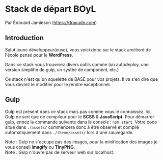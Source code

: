 # Stack de départ __BOyL__ 
Par Édouard Jamieson (https://draoude.com)

## Introduction
Salut jeune développeur(euse), vous voici donc sur le stack amélioré de l'école pensé pour le __WordPress__.

Dans ce stack vous trouverez divers outils comme (un autodeploy, une version simplifié de gulp, un systèe de component, etc.)

Ce stack n'est qu'un squelette de BASE pour vos projets. Il va s'en dire que vous devrez le modifier pour le rendre exceptionnel.

## Gulp 
Gulp est présent dans ce stack mais pas comme vous le connaissez. Ici, Gulp ne sert que de compileur pour le __SCSS__ & __JavaScript__. Pour démarrer gulp, entrez la commande suivante dans la console : <code>npm start</code>. Votre code situé dans <code>./assets/</code> commencera donc à être observé et compilé automatiquement dans <code>./theme/assets/</code> lors d'une sauvegarde.

Note : Gulp ne s'occupe pas des images, pour la minification des images je vous conseil __Imagify__ ou __TinyPNG__. 
<br />
Note : Gulp n'ouvre pas de serveur web sur localhost.



